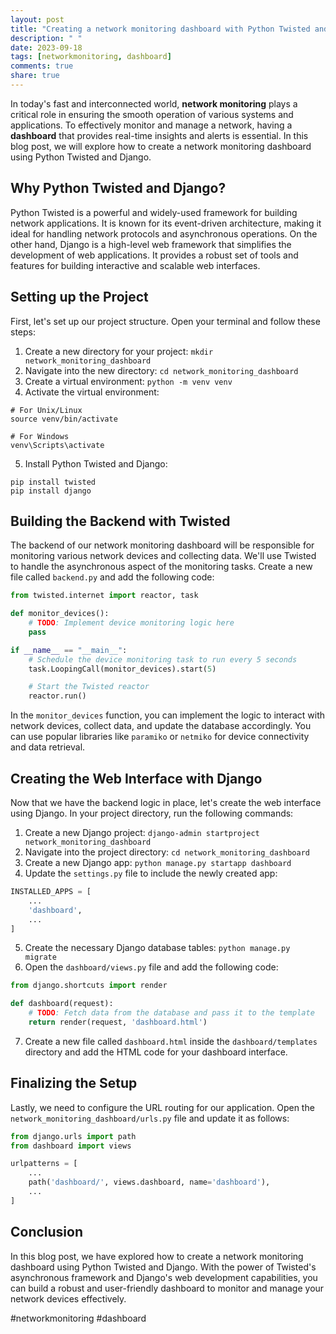 ```yaml
---
layout: post
title: "Creating a network monitoring dashboard with Python Twisted and Django"
description: " "
date: 2023-09-18
tags: [networkmonitoring, dashboard]
comments: true
share: true
---
```


In today's fast and interconnected world, **network monitoring** plays a critical role in ensuring the smooth operation of various systems and applications. To effectively monitor and manage a network, having a **dashboard** that provides real-time insights and alerts is essential. In this blog post, we will explore how to create a network monitoring dashboard using Python Twisted and Django.

## Why Python Twisted and Django?

Python Twisted is a powerful and widely-used framework for building network applications. It is known for its event-driven architecture, making it ideal for handling network protocols and asynchronous operations. On the other hand, Django is a high-level web framework that simplifies the development of web applications. It provides a robust set of tools and features for building interactive and scalable web interfaces.

## Setting up the Project

First, let's set up our project structure. Open your terminal and follow these steps:

1. Create a new directory for your project: `mkdir network_monitoring_dashboard`
2. Navigate into the new directory: `cd network_monitoring_dashboard`
3. Create a virtual environment: `python -m venv venv`
4. Activate the virtual environment:

```shell
# For Unix/Linux
source venv/bin/activate

# For Windows
venv\Scripts\activate
```

5. Install Python Twisted and Django:

```shell
pip install twisted
pip install django
```

## Building the Backend with Twisted

The backend of our network monitoring dashboard will be responsible for monitoring various network devices and collecting data. We'll use Twisted to handle the asynchronous aspect of the monitoring tasks. Create a new file called `backend.py` and add the following code:

```python
from twisted.internet import reactor, task

def monitor_devices():
    # TODO: Implement device monitoring logic here
    pass

if __name__ == "__main__":
    # Schedule the device monitoring task to run every 5 seconds
    task.LoopingCall(monitor_devices).start(5)

    # Start the Twisted reactor
    reactor.run()
```

In the `monitor_devices` function, you can implement the logic to interact with network devices, collect data, and update the database accordingly. You can use popular libraries like `paramiko` or `netmiko` for device connectivity and data retrieval.

## Creating the Web Interface with Django

Now that we have the backend logic in place, let's create the web interface using Django. In your project directory, run the following commands:

1. Create a new Django project: `django-admin startproject network_monitoring_dashboard`
2. Navigate into the project directory: `cd network_monitoring_dashboard`
3. Create a new Django app: `python manage.py startapp dashboard`
4. Update the `settings.py` file to include the newly created app:

```python
INSTALLED_APPS = [
    ...
    'dashboard',
    ...
]
```

5. Create the necessary Django database tables: `python manage.py migrate`
6. Open the `dashboard/views.py` file and add the following code:

```python
from django.shortcuts import render

def dashboard(request):
    # TODO: Fetch data from the database and pass it to the template
    return render(request, 'dashboard.html')
```

7. Create a new file called `dashboard.html` inside the `dashboard/templates` directory and add the HTML code for your dashboard interface.

## Finalizing the Setup

Lastly, we need to configure the URL routing for our application. Open the `network_monitoring_dashboard/urls.py` file and update it as follows:

```python
from django.urls import path
from dashboard import views

urlpatterns = [
    ...
    path('dashboard/', views.dashboard, name='dashboard'),
    ...
]
```

## Conclusion

In this blog post, we have explored how to create a network monitoring dashboard using Python Twisted and Django. With the power of Twisted's asynchronous framework and Django's web development capabilities, you can build a robust and user-friendly dashboard to monitor and manage your network devices effectively.

#networkmonitoring #dashboard